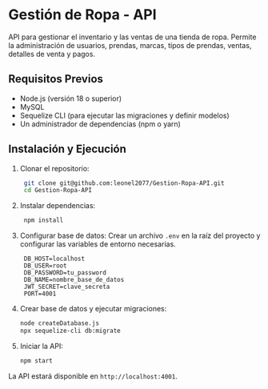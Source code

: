 # Gestión de Ropa - API

API para gestionar el inventario y las ventas de una tienda de ropa. 
Permite la administración de usuarios, prendas, marcas, tipos de prendas, ventas, detalles de venta y pagos.

## Requisitos Previos
- Node.js (versión 18 o superior)
- MySQL
- Sequelize CLI (para ejecutar las migraciones y definir modelos)
- Un administrador de dependencias (npm o yarn)

## Instalación y Ejecución

1. Clonar el repositorio:
   ```bash
    git clone git@github.com:leonel2077/Gestion-Ropa-API.git
    cd Gestion-Ropa-API
   ```
2. Instalar dependencias:
   ```bash
    npm install
   ```
3. Configurar base de datos:
Crear un archivo `.env` en la raíz del proyecto y configurar las variables de entorno necesarias.
    ```plaintext
     DB_HOST=localhost
     DB_USER=root
     DB_PASSWORD=tu_password
     DB_NAME=nombre_base_de_datos
     JWT_SECRET=clave_secreta
     PORT=4001
    ```
4. Crear base de datos y ejecutar migraciones:
    ```bash
    node createDatabase.js
    npx sequelize-cli db:migrate
    ```
5. Iniciar la API:
   ```bash
   npm start
   ```
La API estará disponible en `http://localhost:4001`.

